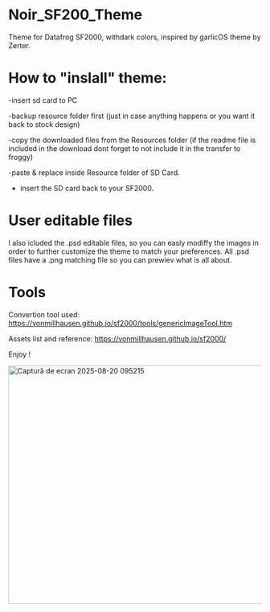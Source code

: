 # Noir_SF200_Theme
Theme for Datafrog SF2000, withdark colors, inspired by garlicOS theme by Zerter.

# How to "inslall" theme:

-insert sd card to PC

-backup resource folder first (just in case anything happens or you want it back to stock design)

-copy the downloaded files from the Resources folder (if the readme file is included in the download dont forget to not include it in the transfer to froggy)

-paste & replace inside Resource folder of SD Card.

- insert the SD card back to your SF2000.

# User editable files 

I also icluded the .psd editable files, so you can easly modiffy the images in order to further customize the theme to match your preferences. 
All .psd files have a .png matching file so you can prewiev what is all about. 

# Tools

Convertion tool used: https://vonmillhausen.github.io/sf2000/tools/genericImageTool.htm

Assets list and reference: https://vonmillhausen.github.io/sf2000/

Enjoy !

<img width="634" height="475" alt="Captură de ecran 2025-08-20 095215" src="https://github.com/user-attachments/assets/1debf256-88a3-42fe-9b77-2ef726447cb4" />



